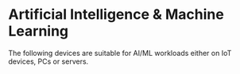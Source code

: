 # Artificial Intelligence & Machine Learning

The following devices are suitable for AI/ML workloads either on IoT devices, PCs or servers.

